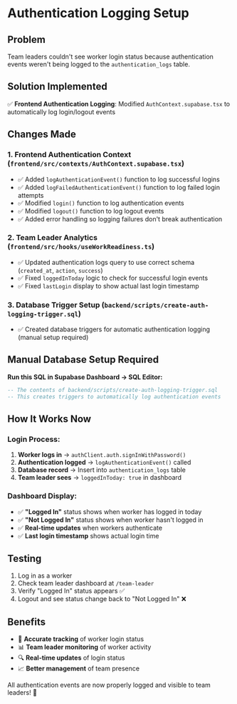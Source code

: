 # Authentication Logging Setup

## Problem
Team leaders couldn't see worker login status because authentication events weren't being logged to the `authentication_logs` table.

## Solution Implemented
✅ **Frontend Authentication Logging**: Modified `AuthContext.supabase.tsx` to automatically log login/logout events

## Changes Made

### 1. Frontend Authentication Context (`frontend/src/contexts/AuthContext.supabase.tsx`)
- ✅ Added `logAuthenticationEvent()` function to log successful logins
- ✅ Added `logFailedAuthenticationEvent()` function to log failed login attempts  
- ✅ Modified `login()` function to log authentication events
- ✅ Modified `logout()` function to log logout events
- ✅ Added error handling so logging failures don't break authentication

### 2. Team Leader Analytics (`frontend/src/hooks/useWorkReadiness.ts`)
- ✅ Updated authentication logs query to use correct schema (`created_at`, `action`, `success`)
- ✅ Fixed `loggedInToday` logic to check for successful login events
- ✅ Fixed `lastLogin` display to show actual last login timestamp

### 3. Database Trigger Setup (`backend/scripts/create-auth-logging-trigger.sql`)
- ✅ Created database triggers for automatic authentication logging (manual setup required)

## Manual Database Setup Required

**Run this SQL in Supabase Dashboard → SQL Editor:**

```sql
-- The contents of backend/scripts/create-auth-logging-trigger.sql
-- This creates triggers to automatically log authentication events
```

## How It Works Now

### Login Process:
1. **Worker logs in** → `authClient.auth.signInWithPassword()`
2. **Authentication logged** → `logAuthenticationEvent()` called
3. **Database record** → Insert into `authentication_logs` table
4. **Team leader sees** → `loggedInToday: true` in dashboard

### Dashboard Display:
- ✅ **"Logged In"** status shows when worker has logged in today
- ✅ **"Not Logged In"** status shows when worker hasn't logged in
- ✅ **Real-time updates** when workers authenticate
- ✅ **Last login timestamp** shows actual login time

## Testing
1. Log in as a worker
2. Check team leader dashboard at `/team-leader`
3. Verify "Logged In" status appears ✅
4. Logout and see status change back to "Not Logged In" ❌

## Benefits
- 🎯 **Accurate tracking** of worker login status
- 📊 **Team leader monitoring** of worker activity
- 🔍 **Real-time updates** of login status
- 📈 **Better management** of team presence

All authentication events are now properly logged and visible to team leaders! 🎉





































